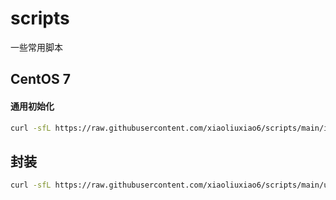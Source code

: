 # scripts

一些常用脚本


## CentOS 7
#### 通用初始化
```sh
curl -sfL https://raw.githubusercontent.com/xiaoliuxiao6/scripts/main/init_centos7.sh | sh -
```

## 封装
```sh
curl -sfL https://raw.githubusercontent.com/xiaoliuxiao6/scripts/main/unconfig_centos7.sh | sh -
```
